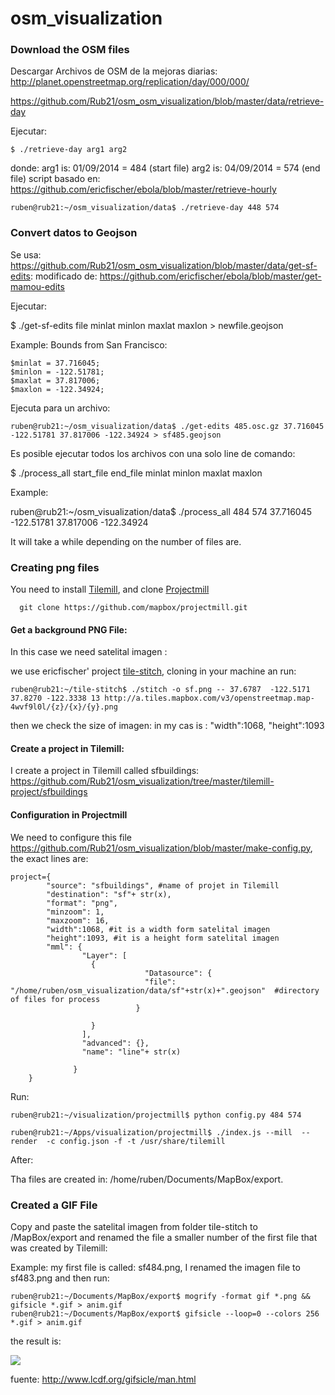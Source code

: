 osm_visualization
=================
### Download the OSM files 
Descargar Archivos de OSM de la mejoras diarias: http://planet.openstreetmap.org/replication/day/000/000/

https://github.com/Rub21/osm_osm_visualization/blob/master/data/retrieve-day

Ejecutar:

    $ ./retrieve-day arg1 arg2

donde:
arg1 is: 01/09/2014 = 484 (start file)
arg2 is: 04/09/2014 = 574 (end file)
script basado en: https://github.com/ericfischer/ebola/blob/master/retrieve-hourly

    ruben@rub21:~/osm_visualization/data$ ./retrieve-day 448 574

### Convert datos to Geojson

Se usa: https://github.com/Rub21/osm_osm_visualization/blob/master/data/get-sf-edits:
modificado de: https://github.com/ericfischer/ebola/blob/master/get-mamou-edits

Ejecutar: 

  $ ./get-sf-edits file minlat minlon maxlat maxlon > newfile.geojson

Example:
Bounds from San Francisco:

    $minlat = 37.716045;
    $minlon = -122.51781;
    $maxlat = 37.817006;
    $maxlon = -122.34924;

Ejecuta para un archivo:
    
    ruben@rub21:~/osm_visualization/data$ ./get-edits 485.osc.gz 37.716045 -122.51781 37.817006 -122.34924 > sf485.geojson


Es posible ejecutar todos los archivos con una solo line de comando:

  $ ./process_all start_file end_file minlat minlon maxlat maxlon


Example: 

  ruben@rub21:~/osm_visualization/data$ ./process_all 484 574 37.716045 -122.51781 37.817006 -122.34924 

It will take a while depending on the number of files are.

### Creating png files

 You need to install [Tilemill](https://www.mapbox.com/tilemill), and  clone [Projectmill](https://github.com/mapbox/projectmill)

      git clone https://github.com/mapbox/projectmill.git

#### Get a background PNG File:

In this case we need satelital imagen : 

we use  ericfischer' project [tile-stitch](https://github.com/ericfischer/tile-stitch), cloning in your machine an run:

    
    ruben@rub21:~/tile-stitch$ ./stitch -o sf.png -- 37.6787  -122.5171 37.8270 -122.3338 13 http://a.tiles.mapbox.com/v3/openstreetmap.map-4wvf9l0l/{z}/{x}/{y}.png

then we check the size of imagen: in my cas is :  "width":1068, "height":1093

#### Create a project in Tilemill:

I create a project in Tilemill called sfbuildings: https://github.com/Rub21/osm_visualization/tree/master/tilemill-project/sfbuildings

#### Configuration in Projectmill

We need to configure this file https://github.com/Rub21/osm_visualization/blob/master/make-config.py, the exact lines are:

    project={
            "source": "sfbuildings", #name of projet in Tilemill
            "destination": "sf"+ str(x),
            "format": "png",
            "minzoom": 1,
            "maxzoom": 16,
            "width":1068, #it is a width form satelital imagen
            "height":1093, #it is a height form satelital imagen
            "mml": {
                    "Layer": [
                      {                                        
                                  "Datasource": {
                                  "file": "/home/ruben/osm_visualization/data/sf"+str(x)+".geojson"  #directory of files for process
                                }
                  
                      }
                    ],
                    "advanced": {},
                    "name": "line"+ str(x)
               
                  }
        }

Run:

    ruben@rub21:~/visualization/projectmill$ python config.py 484 574

   	ruben@rub21:~/Apps/visualization/projectmill$ ./index.js --mill  --render  -c config.json -f -t /usr/share/tilemill

After:

Tha files are created in: /home/ruben/Documents/MapBox/export.


### Created a GIF File

Copy and paste the satelital imagen from folder  tile-stitch to /MapBox/export and renamed the file  a  smaller number of the first file that was created by Tilemill:

Example:
my first file is called: sf484.png, I renamed the imagen file to sf483.png and then run:

	ruben@rub21:~/Documents/MapBox/export$ mogrify -format gif *.png && gifsicle *.gif > anim.gif
	ruben@rub21:~/Documents/MapBox/export$ gifsicle --loop=0 --colors 256 *.gif > anim.gif

the result is:

![](https://cloud.githubusercontent.com/assets/1152236/2662166/48d7280c-c038-11e3-94fd-05002489803d.gif)

fuente:
http://www.lcdf.org/gifsicle/man.html











